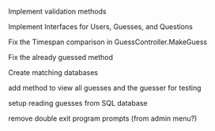 Implement validation methods

Implement Interfaces for Users, Guesses, and Questions

Fix the Timespan comparison in GuessController.MakeGuess

Fix the already guessed method

Create matching databases

add method to view all guesses and the guesser for testing

setup reading guesses from SQL database

remove double exit program prompts (from admin menu?)
